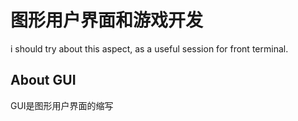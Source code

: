 # 图形用户界面和游戏开发
i should try about this aspect, as a useful session for front terminal.

## About GUI
GUI是图形用户界面的缩写
